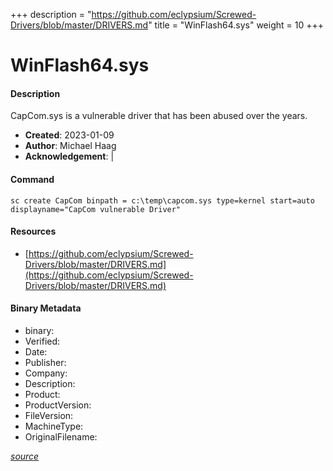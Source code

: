 +++
description = "https://github.com/eclypsium/Screwed-Drivers/blob/master/DRIVERS.md"
title = "WinFlash64.sys"
weight = 10
+++

# WinFlash64.sys

#### Description

CapCom.sys is a vulnerable driver that has been abused over the years.

- **Created**: 2023-01-09
- **Author**: Michael Haag
- **Acknowledgement**:  | [](https://twitter.com/)

#### Command

```
sc create CapCom binpath = c:\temp\capcom.sys type=kernel start=auto displayname="CapCom vulnerable Driver"
```

#### Resources


* [https://github.com/eclypsium/Screwed-Drivers/blob/master/DRIVERS.md](https://github.com/eclypsium/Screwed-Drivers/blob/master/DRIVERS.md)



#### Binary Metadata

- binary: 
- Verified: 
- Date: 
- Publisher: 
- Company: 
- Description: 
- Product: 
- ProductVersion: 
- FileVersion: 
- MachineType: 
- OriginalFilename: 

[*source*](https://github.com/magicsword-io/LOLDrivers/tree/main/yaml/winflash64.sys.yml)